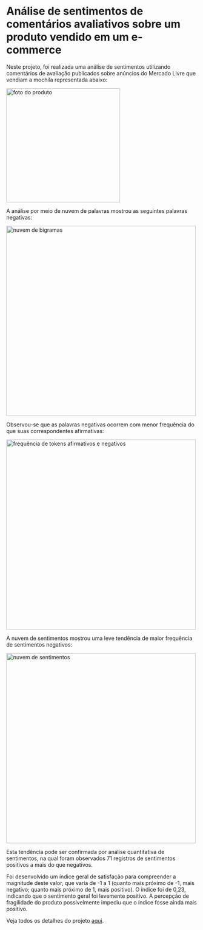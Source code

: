 # Análise de sentimentos de comentários avaliativos sobre um produto vendido em um e-commerce

Neste projeto, foi realizada uma análise de sentimentos utilizando comentários de avaliação publicados sobre anúncios do Mercado Livre que vendiam a mochila representada abaixo:

<img width=300px src='https://raw.githubusercontent.com/Lud-lud/text_mining_sentiment_analysis/refs/heads/main/foto_mochila.png' alt='foto do produto'>

A análise por meio de nuvem de palavras mostrou as seguintes palavras negativas:

<img width=500px src='https://github.com/Lud-lud/text_mining_sentiment_analysis/blob/main/nuvem_bigramas.png' alt='nuvem de bigramas'>

Observou-se que as palavras negativas ocorrem com menor frequência do que suas correspondentes afirmativas:

<img width=500px src='https://raw.githubusercontent.com/Lud-lud/text_mining_sentiment_analysis/refs/heads/main/frequecia_tokens.png' alt='frequência de tokens afirmativos e negativos'>

A nuvem de sentimentos mostrou uma leve tendência de maior frequência de sentimentos negativos:

<img width=500px src='https://raw.githubusercontent.com/Lud-lud/text_mining_sentiment_analysis/refs/heads/main/nuvem_sentimentos.png' alt='nuvem de sentimentos'>

Esta tendência pode ser confirmada por análise quantitativa de sentimentos, na qual foram observados 71 registros de sentimentos positivos a mais do que negativos.

Foi desenvolvido um índice geral de satisfação para compreender a magnitude deste valor, que varia de -1 a 1 (quanto mais próximo de -1, mais negativo; quanto mais próximo de 1, mais positivo). O índice foi de 0,23, indicando que o sentimento geral foi levemente positivo. A percepção de fragilidade do produto possivelmente impediu que o índice fosse ainda mais positivo.

Veja todos os detalhes do projeto [aqui](https://github.com/Lud-lud/text_mining_sentiment_analysis/blob/main/text-mining-sentiment-analysis-portuguese-r.ipynb).
